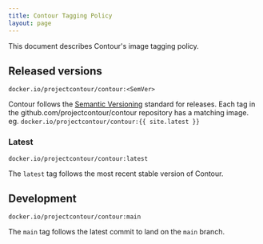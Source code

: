 ```yaml
---
title: Contour Tagging Policy
layout: page
---
```


This document describes Contour's image tagging policy.

## Released versions

`docker.io/projectcontour/contour:<SemVer>`

Contour follows the [Semantic Versioning][1] standard for releases.
Each tag in the github.com/projectcontour/contour repository has a matching image. eg. `docker.io/projectcontour/contour:{{ site.latest }}`

### Latest

`docker.io/projectcontour/contour:latest`

The `latest` tag follows the most recent stable version of Contour.

## Development

`docker.io/projectcontour/contour:main`

The `main` tag follows the latest commit to land on the `main` branch.

[1]: http://semver.org/
